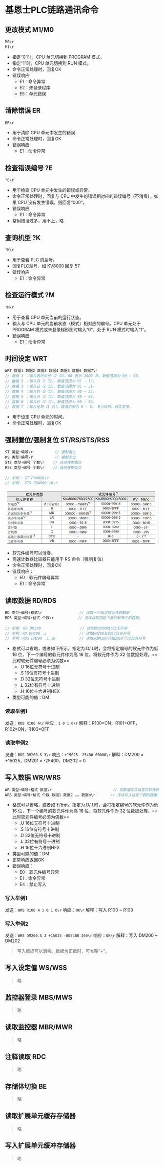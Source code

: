 # 基恩士PLC链路通讯命令

## 更改模式 M1/M0

```C#
M0\r
M1\r
```

- 指定“0”时，CPU 单元切换到 PROGRAM 模式。
- 指定“1”时，CPU 单元切换到 RUN 模式。
- 命令正常处理时，回复OK
- 错误响应
  - E1：命令异常
  - E2：未登录程序
  - E5：单元错误

## 清除错误 ER

```C#
ER\r
```

- 用于清除 CPU 单元中发生的错误
- 命令正常处理时，回复OK
- 错误响应
  - E1：命令异常

## 检查错误编号 ?E

```C#
?E\r
```

- 用于检查 CPU 单元中发生的错误或异常。
- 命令正常处理时，回复与 CPU 中发生的错误相对应的错误编号（不消零）。如果 CPU 没有发生错误，则回复“000”。
- 错误响应
  - E1：命令异常
- 常用错误过多，用不上，略

## 查询机型 ?K

```C#
?K\r
```

- 用于查看 PLC 的型号。
- 回复PLC型号，如 KV8000 回复 57
- 错误响应
  - E1：命令异常

## 检查运行模式 ?M

```C#
?M\r
```

- 用于查看 CPU 单元当前的运行状态。
- 输入与 CPU 单元的当前状态（模式）相对应的编号。CPU 单元处于 PROGRAM
模式或未登录梯形图时输入“0”，处于 RUN 模式时输入“1”。
- 错误响应
  - E1：命令异常

## 时间设定 WRT

```C#
WRT 数据1 数据2 数据3 数据4 数据5 数据6 数据7\r
// 数据 1 ：输入西历年份（2 位）。00 表示 2000 年。数值范围为 00 ~ 99。
// 数据 2 ：输入月（2 位）。数值范围为 01 ~ 12。
// 数据 3 ：输入日（2 位）。数值范围为 01 ~ 31。
// 数据 4 ：输入时（2 位）。数值范围为 00 ~ 23。
// 数据 5 ：输入分（2 位）。数值范围为 00 ~ 59。
// 数据 6 ：输入秒（2 位）。数值范围为 00 ~ 59。
// 数据 7 ：输入星期（1 位）。数值范围为 0 ~ 6。 0为周日，依次类推。
```

- 用于设定 CPU 单元的时间。
- 命令正常处理时，回复OK

## 强制置位/强制复位 ST/RS/STS/RSS

```C#
ST 类型+编号\r          // 强制置位
RS 类型+编号\r          // 强制复位
STS 类型+编号 个数\r    // 连续强制置位
RSS 类型+编号 个数\r    // 连续强制复位

// 举例： ST R34000\r
// 举例： STS R34000 16\r
```

![1](基恩士PLC链路通讯/2023-02-20-10-55-52.png)

- 软元件编号可以消零。
- 高速计数器比较器只能用于 RS 命令（强制复位）
- 命令正常处理时，回复OK
- 错误响应：
  - E0：软元件编号异常
  - E1：命令异常

## 读取数据 RD/RDS

```C#
RD 类型+编号+格式\r                 // 读取一个指定软元件的数据
RDS 类型+编号+格式 个数\r           // 连续读取指定个数的软元件的数据。

// 举例: RD DM200                  // 读取DM200的16位无符号
// 举例：RD DM200 .L               // 读取DM200处的32位有符号
// 举例：RDS DM200 .L 10           // 读取从DM200开始的10个32位有符号
```

- 格式可以省略，或者如下所示。指定为.D/.L时，会将指定编号的软元件作为低 16 位，下一个编号的软元件作为高 16 位，将软元件作为 32 位数据处理。==此时软元件编号必须为偶数==
  - .U 16位无符号十进制
  - .S 16位有符号十进制
  - .D 32位无符号十进制
  - .L 32位有符号十进制
  - .H 16位十六进制HEX
- 类型可能的值：DM

### 读取举例1

发送：`RDS R100 4\r`
响应：`1 0 1 0\r`
解释：R100=ON，R101=OFF，R102=ON，R103=OFF

### 读取举例2

发送：`RDS DM200.S 3\r`
响应：`+15025 -25400 00000\r`
解释：DM200 = +15025，DM201 = -25400，DM202 = 0

## 写入数据 WR/WRS

```C#
WR 类型+编号+格式 数据\r                            // 将数据写入指定的软元件
WRS 类型+编号+格式 个数 数据1 数据2 …… 数据n\r       // 连续写入指定个数的数据
```

- 格式可以省略，或者如下所示。指定为.D/.L时，会将指定编号的软元件作为低 16 位，下一个编号的软元件作为高 16 位，将软元件作为 32 位数据处理。==此时软元件编号必须为偶数==
  - .U 16位无符号十进制
  - .S 16位有符号十进制
  - .D 32位无符号十进制
  - .L 32位有符号十进制
  - .H 16位十六进制HEX
- 类型可能的值：DM
- 正常响应返回OK
- 错误响应：
  - E0：软元件编号异常
  - E1：命令异常
  - E4：禁止写入

### 写入举例1

发送：`WRS R100 4 1 0 1 0\r`
响应：`OK\r`
解释：写入 R100 ~ R103

### 写入举例2

发送：`WRS DM200.S 3 +15025 -005400 200\r`
响应：`OK\r`
解释：写入 DM200 ~ DM202
> 写入数据可以消零。数据为正数时，可省略“+”。

## 写入设定值 WS/WSS

> 略

## 监控器登录 MBS/MWS

> 略

## 读取监控器 MBR/MWR

> 略

## 注释读取 RDC

> 略

## 存储体切换 BE

> 略

## 读取扩展单元缓存存储器

> 略

## 写入扩展单元缓冲存储器

> 略
